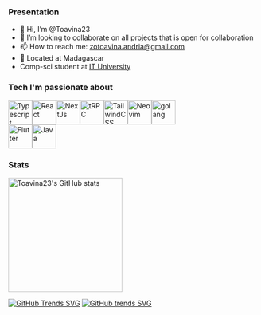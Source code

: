 ### Presentation
- 👋 Hi, I’m @Toavina23
- 💞️ I’m looking to collaborate on all projects that is open for collaboration
- 📫 How to reach me: zotoavina.andria@gmail.com
- 📍  Located at Madagascar
- Comp-sci student at <a href="https://www.ituniversity-mg.com/page/">IT University</a>


### Tech I'm passionate about
<div style="display: flex;">
  <a href="https://www.typescriptlang.org"><img src="https://raw.githubusercontent.com/danielcranney/readme-generator/main/public/icons/skills/typescript-colored.svg" width="48" height="48" alt="Typescript" /></a>
  <a href="https://www.reactjs.org"><img src="https://raw.githubusercontent.com/danielcranney/readme-generator/main/public/icons/skills/react-colored.svg" width="48" height="48" alt="React" /></a>
  <a href="https://www.nextjs.org"><img src="https://raw.githubusercontent.com/danielcranney/readme-generator/main/public/icons/skills/nextjs-colored-dark.svg" width="48" height="48" alt="NextJs" /></a>
  <a href="https://trpc.io"><img src="https://avatars.githubusercontent.com/u/78011399?s=200&v=4" width="48" height="48" alt="tRPC"/></a>
  <a href="https://www.tailwindcss.com"><img src="https://raw.githubusercontent.com/danielcranney/readme-generator/main/public/icons/skills/tailwindcss-colored.svg" width="48" height="48" alt="TailwindCSS" /></a>
  <a href="https://neovim.io/"><img src="https://github-production-user-asset-6210df.s3.amazonaws.com/136815194/258326081-b113a23c-5c04-45aa-819c-bd04e8ac2a37.png" width="48" height="48" alt="Neovim" /></a>
  <a href="https://go.dev/"><img src="https://user-images.githubusercontent.com/25181517/192149581-88194d20-1a37-4be8-8801-5dc0017ffbbe.png" width="48" height="48" alt="golang" /></a>
  
</div>  
<div style="display: flex;">
  <a href="https://www.flutter.dev"><img src="https://raw.githubusercontent.com/danielcranney/readme-generator/main/public/icons/skills/flutter-colored.svg" width="48" height="48" alt="Flutter" /></a>
  <a href="https://www.java.com"><img src="https://raw.githubusercontent.com/danielcranney/readme-generator/main/public/icons/skills/java-colored.svg" width="48" height="48" alt="Java" /></a>
</div>


### Stats
<div style="display: flex;"> 
  <img src="https://github-readme-stats.vercel.app/api?username=Toavina23&show_icons=true&hide=&count_private=true&title_color=0891b2&text_color=e4e4e7&icon_color=0891b2&bg_color=3f3f46&hide_border=true&show_icons=true" alt="Toavina23's GitHub stats" height="229" />
</div>

<!---
Toavina23/Toavina23 is a ✨ special ✨ repository because its `README.md` (this file) appears on your GitHub profile.
You can click the Preview link to take a look at your changes.
--->


[![GitHub Trends SVG](https://api.githubtrends.io/user/svg/Toavina23/langs)](https://githubtrends.io)
[![GitHub trends SVG](https://api.githubtrends.io/user/svg/Toavina23/repos?time_range=one_year&include_private=true&group=private&loc_metric=changed&theme=dark)](https://githubtrends.io)  
<!-- ![alt text](https://github.com/Toavina23/Toavina23/blob/main/images/github-wrapped.png?raw=true) -->

